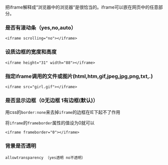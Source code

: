 #

把iframe解释成“浏览器中的浏览器“是很恰当的。iframe可以嵌在网页中的任意部分。

### 是否有滚动条（yes,no,auto）

`<iframe scrolling="no"></iframe>`

### 设质边框的宽度和高度

`<iframe height="31" width="88"></iframe>`

### 指定iframe调用的文件或图片(html,htm,gif,jpeg,jpg,png,txt,*.*)

`<iframe src="girl.gif"></iframe>`

### 是否显示边框（0无边框 1有边框(默认)）

用css的`border:none`来去掉`iframe`的边框在IE下起不了作用

将`iframe`的`frameborder`属性的值设为0就可以

`<iframe frameborder="0"></iframe>`

### 背景是否透明

`allowtransparency （yes透明 no不透明）`
